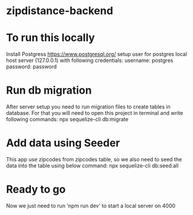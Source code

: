 # zipdistance-backend

# To run this locally
Install Postgress https://www.postgresql.org/
setup user for postgres local host server (127.0.0.1) with following credentials:
username: postgres
password: password

# Run db migration
After server setup you need to run migration files to create tables in database. For that you will need to open this project in terminal and write following commands:
npx sequelize-cli db:migrate

# Add data using Seeder
This app use zipcodes from zipcodes table, so we also need to seed the data into the table using below command:
npx sequelize-cli db:seed:all

# Ready to go
Now we just need to run 'npm run dev' to start a local server on 4000
